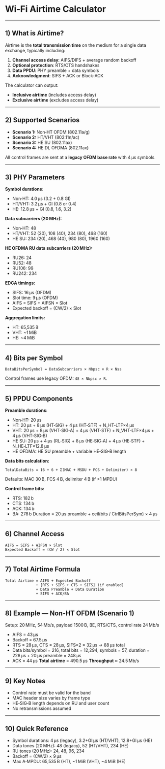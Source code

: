 # Wi‑Fi Airtime Calculator
---

## 1) What is Airtime?

Airtime is the **total transmission time** on the medium for a single data exchange, typically including:

1. **Channel access delay**: AIFS/DIFS + average random backoff
2. **Optional protection**: RTS/CTS handshakes
3. **Data PPDU**: PHY preamble + data symbols
4. **Acknowledgment**: SIFS + ACK or Block‑ACK

The calculator can output:

- **Inclusive airtime** (includes access delay)
- **Exclusive airtime** (excludes access delay)

---

## 2) Supported Scenarios

- **Scenario 1:** Non‑HT OFDM (802.11a/g)
- **Scenario 2:** HT/VHT (802.11n/ac)
- **Scenario 3:** HE SU (802.11ax)
- **Scenario 4:** HE DL OFDMA (802.11ax)

All control frames are sent at a **legacy OFDM base rate** with 4 µs symbols.

---

## 3) PHY Parameters

**Symbol durations:**

- Non‑HT: 4.0 µs (3.2 + 0.8 GI)
- HT/VHT: 3.2 µs + GI (0.8 or 0.4)
- HE: 12.8 µs + GI (0.8, 1.6, 3.2)

**Data subcarriers (20 MHz):**

- Non‑HT: 48
- HT/VHT: 52 (20), 108 (40), 234 (80), 468 (160)
- HE SU: 234 (20), 468 (40), 980 (80), 1960 (160)

**HE OFDMA RU data subcarriers (20 MHz):**

- RU26: 24
- RU52: 48
- RU106: 96
- RU242: 234

**EDCA timings:**

- SIFS: 16 µs (OFDM)
- Slot time: 9 µs (OFDM)
- AIFS = SIFS + AIFSN × Slot
- Expected backoff = (CW/2) × Slot

**Aggregation limits:**

- HT: 65,535 B
- VHT: \~1 MiB
- HE: \~4 MiB

---

## 4) Bits per Symbol

```
DataBitsPerSymbol = DataSubcarriers × Nbpsc × R × Nss
```

Control frames use legacy OFDM: `48 × Nbpsc × R`.

---

## 5) PPDU Components

**Preamble durations:**

- Non‑HT: 20 µs
- HT: 20 µs + 8 µs (HT‑SIG) + 4 µs (HT‑STF) + N\_HT‑LTF×4 µs
- VHT: 20 µs + 8 µs (VHT‑SIG‑A) + 4 µs (VHT‑STF) + N\_VHT‑LTF×4 µs + 4 µs (VHT‑SIG‑B)
- HE SU: 20 µs + 4 µs (RL‑SIG) + 8 µs (HE‑SIG‑A) + 4 µs (HE‑STF) + N\_HE‑LTF×12.8 µs
- HE OFDMA: HE SU preamble + variable HE‑SIG‑B length

**Data bits calculation:**

```
TotalDataBits = 16 + 6 + Σ(MAC + MSDU + FCS + Delimiter) × 8
```

Defaults: MAC 30 B, FCS 4 B, delimiter 4 B (if >1 MPDU)

**Control frame bits:**

- RTS: 182 b
- CTS: 134 b
- ACK: 134 b
- BA: 278 b Duration = 20 µs preamble + ceil(bits / CtrlBitsPerSym) × 4 µs

---

## 6) Channel Access

```
AIFS = SIFS + AIFSN × Slot
Expected Backoff = (CW / 2) × Slot
```

---

## 7) Total Airtime Formula

```
Total Airtime = AIFS + Expected Backoff
              + [RTS + SIFS + CTS + SIFS] (if enabled)
              + Data Preamble + Data Duration
              + SIFS + ACK/BA
```

---

## 8) Example — Non‑HT OFDM (Scenario 1)

Setup: 20 MHz, 54 Mb/s, payload 1500 B, BE, RTS/CTS, control rate 24 Mb/s

- AIFS = 43 µs
- Backoff = 67.5 µs
- RTS = 28 µs, CTS = 28 µs, SIFS×2 = 32 µs → 88 µs total
- Data bits/symbol = 216, total bits = 12,294, symbols = 57, duration = 228 µs + 20 µs preamble = 248 µs
- ACK = 44 µs **Total airtime** = 490.5 µs **Throughput** ≈ 24.5 Mb/s

---

## 9) Key Notes

- Control rate must be valid for the band
- MAC header size varies by frame type
- HE‑SIG‑B length depends on RU and user count
- No retransmissions assumed

---

## 10) Quick Reference

- Symbol durations: 4 µs (legacy), 3.2+GI µs (HT/VHT), 12.8+GI µs (HE)
- Data tones (20 MHz): 48 (legacy), 52 (HT/VHT), 234 (HE)
- RU tones (20 MHz): 24, 48, 96, 234
- Backoff = (CW/2) × 9 µs
- Max A‑MPDU: 65,535 B (HT), \~1 MiB (VHT), \~4 MiB (HE)

